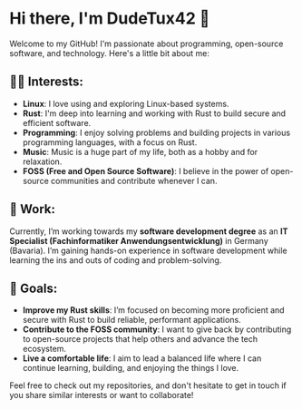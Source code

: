 # Hi there, I'm DudeTux42 👋

Welcome to my GitHub! I'm passionate about programming, open-source software, and technology. Here's a little bit about me:

## 👨‍💻 Interests:
- **Linux**: I love using and exploring Linux-based systems.
- **Rust**: I'm deep into learning and working with Rust to build secure and efficient software.
- **Programming**: I enjoy solving problems and building projects in various programming languages, with a focus on Rust.
- **Music**: Music is a huge part of my life, both as a hobby and for relaxation.
- **FOSS (Free and Open Source Software)**: I believe in the power of open-source communities and contribute whenever I can.

## 💼 Work:
Currently, I’m working towards my **software development degree** as an **IT Specialist (Fachinformatiker Anwendungsentwicklung)** in Germany (Bavaria). I’m gaining hands-on experience in software development while learning the ins and outs of coding and problem-solving.

## 🎯 Goals:
- **Improve my Rust skills**: I’m focused on becoming more proficient and secure with Rust to build reliable, performant applications.
- **Contribute to the FOSS community**: I want to give back by contributing to open-source projects that help others and advance the tech ecosystem.
- **Live a comfortable life**: I aim to lead a balanced life where I can continue learning, building, and enjoying the things I love.

Feel free to check out my repositories, and don't hesitate to get in touch if you share similar interests or want to collaborate!
